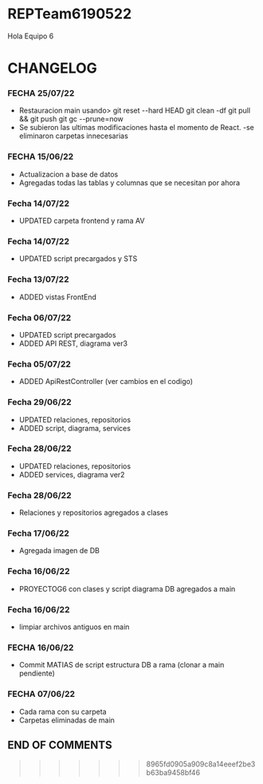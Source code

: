 # REPTeam6190522
Hola Equipo 6

# CHANGELOG
### FECHA 25/07/22
- Restauracion main usando>
    git reset --hard HEAD
    git clean -df
    git pull && git push
    git gc --prune=now
- Se subieron las ultimas modificaciones hasta el momento de React.
-se eliminaron carpetas innecesarias

### FECHA 15/06/22
- Actualizacion a base de datos
- Agregadas todas las tablas y columnas que se necesitan por ahora
### Fecha 14/07/22
- UPDATED carpeta frontend y rama AV
### Fecha 14/07/22
- UPDATED script precargados y STS
### Fecha 13/07/22
- ADDED vistas FrontEnd
### Fecha 06/07/22
- UPDATED script precargados
- ADDED API REST, diagrama ver3
### Fecha 05/07/22
- ADDED ApiRestController (ver cambios en el codigo)
### Fecha 29/06/22
- UPDATED relaciones, repositorios
- ADDED script, diagrama, services
### Fecha 28/06/22
- UPDATED relaciones, repositorios
- ADDED services, diagrama ver2
### Fecha 28/06/22
- Relaciones y repositorios agregados a clases
### Fecha 17/06/22
- Agregada imagen de DB
### Fecha 16/06/22
- PROYECTOG6 con clases y script diagrama DB agregados a main
### Fecha 16/06/22
- limpiar archivos antiguos en main
### FECHA 16/06/22
- Commit MATIAS de script estructura DB a rama (clonar a main pendiente)
### FECHA 07/06/22
- Cada rama con su carpeta
- Carpetas eliminadas de main
  
## END OF COMMENTS
>>>>>>> 8965fd0905a909c8a14eeef2be3b63ba9458bf46
